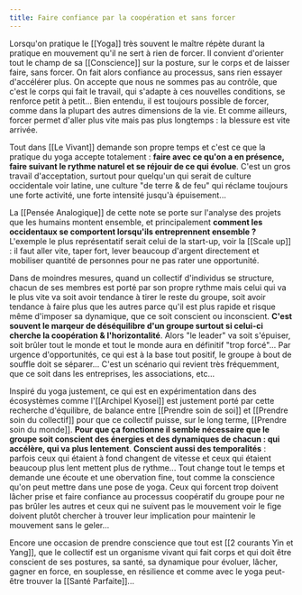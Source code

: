 ```yaml
---
title: Faire confiance par la coopération et sans forcer
---
```


Lorsqu'on pratique le [[Yoga]] très souvent le maître répète durant la pratique en mouvement qu'il ne sert à rien de forcer. Il convient d'orienter tout le champ de sa [[Conscience]] sur la posture, sur le corps et de laisser faire, sans forcer.
On fait alors confiance au processus, sans rien essayer d'accélérer plus. On accepte que nous ne sommes pas au contrôle, que c'est le corps qui fait le travail, qui s'adapte à ces nouvelles conditions, se renforce petit à petit...
Bien entendu, il est toujours possible de forcer, comme dans la plupart des autres dimensions de la vie. Et comme ailleurs, forcer permet d'aller plus vite mais pas plus longtemps : la blessure est vite arrivée.

Tout dans [[Le Vivant]] demande son propre temps et c'est ce que la pratique du yoga accepte totalement : **faire avec ce qu'on a en présence, faire suivant le rythme naturel et se réjouir de ce qui évolue**. C'est un gros travail d'acceptation, surtout pour quelqu'un qui serait de culture occidentale voir latine, une culture "de terre & de feu" qui réclame toujours une forte activité, une forte intensité jusqu'à épuisement...

La [[Pensée Analogique]] de cette note se porte sur l'analyse des projets que les humains montent ensemble, et principalement **comment les occidentaux se comportent lorsqu'ils entreprennent ensemble ?** L'exemple le plus représentatif serait celui de la start-up, voir la [[Scale up]] : il faut aller vite, taper fort, lever beaucoup d'argent directement et mobiliser quantité de personnes pour ne pas rater une opportunité.

Dans de moindres mesures, quand un collectif d'individus se structure, chacun de ses membres est porté par son propre rythme mais celui qui va le plus vite va soit avoir tendance à tirer le reste du groupe, soit avoir tendance à faire plus que les autres parce qu'il est plus rapide et risque même d'imposer sa dynamique, que ce soit conscient ou inconscient. **C'est souvent le marqeur de déséquilibre d'un groupe surtout si celui-ci cherche la coopération & l'horizontalité**.
Alors "le leader" va soit s'épuiser, soit brûler tout le monde et tout le monde aura en définitif "trop forcé"... Par urgence d'opportunités, ce qui est à la base tout positif, le groupe à bout de souffle doit se séparer... C'est un scénario qui revient très fréquemment, que ce soit dans les entreprises, les associations, etc...

Inspiré du yoga justement, ce qui est en expérimentation dans des écosystèmes comme l'[[Archipel Kyosei]]  est justement porté par cette recherche d'équilibre, de balance entre [[Prendre soin de soi]] et [[Prendre soin du collectif]] pour que ce collectif puisse, sur le long terme, [[Prendre soin du monde]]. 
**Pour que ça fonctionne il semble nécessaire que le groupe soit conscient des énergies et des dynamiques de chacun : qui accélère, qui va plus lentement**. **Conscient aussi des temporalités** : parfois ceux qui étaient à fond changent de vitesse et ceux qui étaient beaucoup plus lent mettent plus de rythme... Tout change tout le temps et demande une écoute et une obervation fine, tout comme la conscience qu'on peut mettre dans une pose de yoga. Ceux qui forcent trop doivent lâcher prise et faire confiance au processus coopératif du groupe pour ne pas brûler les autres et ceux qui ne suivent pas le mouvement voir le fige doivent plutôt chercher à trouver leur implication pour maintenir le mouvement sans le geler... 

Encore une occasion de prendre conscience que tout est [[2 courants Yin et Yang]], que le collectif est un organisme vivant qui fait corps et qui doit être conscient de ses postures, sa santé, sa dynamique pour évoluer, lâcher, gagner en force, en souplesse, en résilience et comme avec le yoga peut-être trouver la [[Santé Parfaite]]...